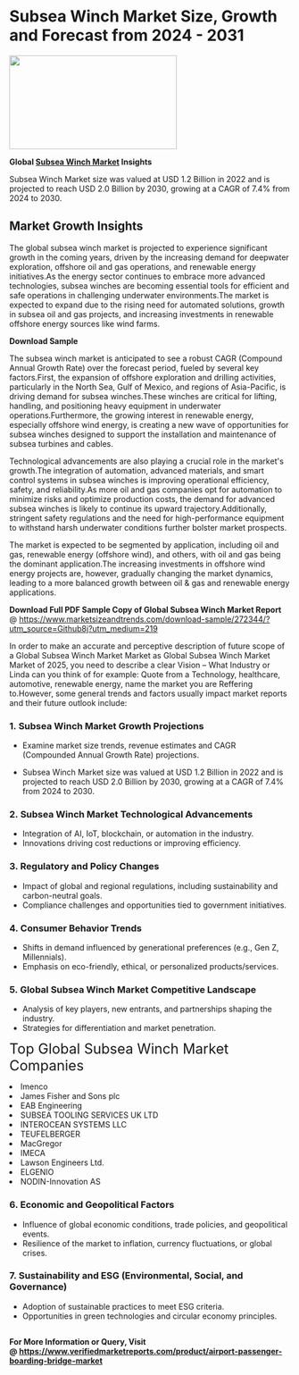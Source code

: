 <H1>Subsea Winch Market Size, Growth and Forecast from 2024 - 2031</H1><img class="aligncenter size-medium wp-image-584254" src="https://thirdeyenews.in/wp-content/uploads/2024/09/Global-Market-Research-300x168.jpeg" alt="" width="300" height="168" /><p><strong>Global&nbsp;<a href="https://www.marketsizeandtrends.com/download-sample/272344/?utm_source=Github8j?utm_medium=219">Subsea Winch Market</a> Insights</strong></p><p>Subsea Winch Market size was valued at USD 1.2 Billion in 2022 and is projected to reach USD 2.0 Billion by 2030, growing at a CAGR of 7.4% from 2024 to 2030.</p><p><h2>Market Growth Insights</h2> <p>The global subsea winch market is projected to experience significant growth in the coming years, driven by the increasing demand for deepwater exploration, offshore oil and gas operations, and renewable energy initiatives.As the energy sector continues to embrace more advanced technologies, subsea winches are becoming essential tools for efficient and safe operations in challenging underwater environments.The market is expected to expand due to the rising need for automated solutions, growth in subsea oil and gas projects, and increasing investments in renewable offshore energy sources like wind farms.</p> <p><strong>Download Sample</strong></p> <p>The subsea winch market is anticipated to see a robust CAGR (Compound Annual Growth Rate) over the forecast period, fueled by several key factors.First, the expansion of offshore exploration and drilling activities, particularly in the North Sea, Gulf of Mexico, and regions of Asia-Pacific, is driving demand for subsea winches.These winches are critical for lifting, handling, and positioning heavy equipment in underwater operations.Furthermore, the growing interest in renewable energy, especially offshore wind energy, is creating a new wave of opportunities for subsea winches designed to support the installation and maintenance of subsea turbines and cables.</p> <p>Technological advancements are also playing a crucial role in the market's growth.The integration of automation, advanced materials, and smart control systems in subsea winches is improving operational efficiency, safety, and reliability.As more oil and gas companies opt for automation to minimize risks and optimize production costs, the demand for advanced subsea winches is likely to continue its upward trajectory.Additionally, stringent safety regulations and the need for high-performance equipment to withstand harsh underwater conditions further bolster market prospects.</p> <p>The market is expected to be segmented by application, including oil and gas, renewable energy (offshore wind), and others, with oil and gas being the dominant application.The increasing investments in offshore wind energy projects are, however, gradually changing the market dynamics, leading to a more balanced growth between oil & gas and renewable energy applications.</p> <p><span class=""><strong>Download Full PDF Sample Copy of Global Subsea Winch Market Report</strong> @ <a href="https://www.marketsizeandtrends.com/download-sample/272344/?utm_source=Github8j?utm_medium=219" target="_blank">https://www.marketsizeandtrends.com/download-sample/272344/?utm_source=Github8j?utm_medium=219</a></span></p><p>In order to make an accurate and perceptive description of future scope of a Global&nbsp;Subsea Winch Market Market as Global&nbsp;Subsea Winch Market Market of 2025, you need to describe a clear Vision &ndash; What Industry or Linda can you think of for example: Quote from a Technology, healthcare, automotive, renewable energy, name the market you are Reffering to.However, some general trends and factors usually impact market reports and their future outlook include:</p><h3>1.&nbsp;<strong>Subsea Winch Market Growth Projections</strong></h3><ul><li>Examine market size trends, revenue estimates and CAGR (Compounded Annual Growth Rate) projections.</li><li><p>Subsea Winch Market size was valued at USD 1.2 Billion in 2022 and is projected to reach USD 2.0 Billion by 2030, growing at a CAGR of 7.4% from 2024 to 2030.</p></li></ul><h3>2.&nbsp;<strong>Subsea Winch Market Technological Advancements</strong></h3><ul><li>Integration of AI, IoT, blockchain, or automation in the industry.</li><li>Innovations driving cost reductions or improving efficiency.</li></ul><h3>3.&nbsp;<strong>Regulatory and Policy Changes</strong></h3><ul><li>Impact of global and regional regulations, including sustainability and carbon-neutral goals.</li><li>Compliance challenges and opportunities tied to government initiatives.</li></ul><h3>4.&nbsp;<strong>Consumer Behavior Trends</strong></h3><ul><li>Shifts in demand influenced by generational preferences (e.g., Gen Z, Millennials).</li><li>Emphasis on eco-friendly, ethical, or personalized products/services.</li></ul><h3>5.&nbsp;<strong>Global Subsea Winch Market Competitive Landscape</strong></h3><ul><li>Analysis of key players, new entrants, and partnerships shaping the industry.</li><li>Strategies for differentiation and market penetration.</li></ul><p data-pm-slice="1 1 []"><span style="color: inherit; font-family: inherit; font-size: 25px;">Top Global Subsea Winch Market Companies</span></p><div class="" data-test-id=""><p><li>Imenco</li><li> James Fisher and Sons plc</li><li> EAB Engineering</li><li> SUBSEA TOOLING SERVICES UK LTD</li><li> INTEROCEAN SYSTEMS LLC</li><li> TEUFELBERGER</li><li> MacGregor</li><li> IMECA</li><li> Lawson Engineers Ltd.</li><li> ELGENIO</li><li> NODIN-Innovation AS</li></p></div><h3>6.&nbsp;<strong>Economic and Geopolitical Factors</strong></h3><ul><li>Influence of global economic conditions, trade policies, and geopolitical events.</li><li>Resilience of the market to inflation, currency fluctuations, or global crises.</li></ul><h3>7.&nbsp;<strong>Sustainability and ESG (Environmental, Social, and Governance)</strong></h3><ul><li>Adoption of sustainable practices to meet ESG criteria.</li><li>Opportunities in green technologies and circular economy principles.</li></ul><h2><strong style="font-size: 14px;">For More Information or Query, Visit @&nbsp;</strong><a style="background-color: #ffffff; font-size: 14px;" href="https://www.marketsizeandtrends.com/report/subsea-winch-market/" target="_blank">https://www.verifiedmarketreports.com/product/airport-passenger-boarding-bridge-market</a></h2>